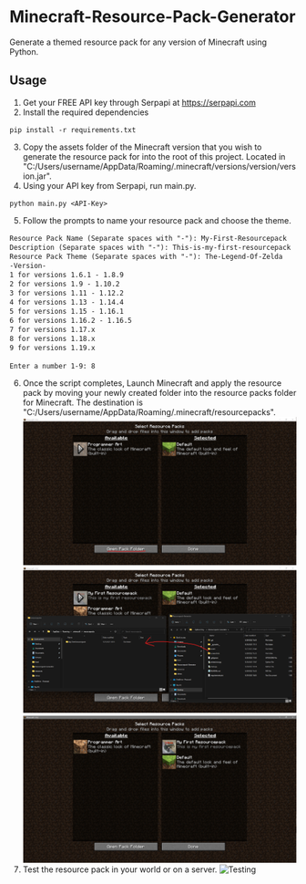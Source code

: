# Minecraft-Resource-Pack-Generator
Generate a themed resource pack for any version of Minecraft using Python. 

## Usage
1. Get your FREE API key through Serpapi at https://serpapi.com
2. Install the required dependencies
```
pip install -r requirements.txt
```
3. Copy the assets folder of the Minecraft version that you wish to generate the resource pack for into the root of this project. Located in "C:/Users/username/AppData/Roaming/.minecraft/versions/version/version.jar".
4. Using your API key from Serpapi, run main.py.
```
python main.py <API-Key>
```
5. Follow the prompts to name your resource pack and choose the theme.
```
Resource Pack Name (Separate spaces with "-"): My-First-Resourcepack
Description (Separate spaces with "-"): This-is-my-first-resourcepack
Resource Pack Theme (Separate spaces with "-"): The-Legend-Of-Zelda
-Version-
1 for versions 1.6.1 - 1.8.9
2 for versions 1.9 - 1.10.2
3 for versions 1.11 - 1.12.2
4 for versions 1.13 - 1.14.4
5 for versions 1.15 - 1.16.1
6 for versions 1.16.2 - 1.16.5
7 for versions 1.17.x
8 for versions 1.18.x
9 for versions 1.19.x

Enter a number 1-9: 8
```

6. Once the script completes, Launch Minecraft and apply the resource pack by moving your newly created folder into the resource packs folder for Minecraft. The destination is "C:/Users/username/AppData/Roaming/.minecraft/resourcepacks".
![Resource Packs](/screenshots/minecraft1.png?raw=true "Resource Packs")
![Folder Destination](/screenshots/minecraft2.png?raw=true "Folder Destination")
![Outcome](/screenshots/minecraft3.png?raw=true "Outcome")
8. Test the resource pack in your world or on a server.
![Testing](/screenshots/minecraft4.png?raw=true "Testing")
